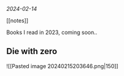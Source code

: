 *2024-02-14*

[[notes]]

Books I read in 2023, coming soon..
## Die with zero
![[Pasted image 20240215203646.png|150]]
